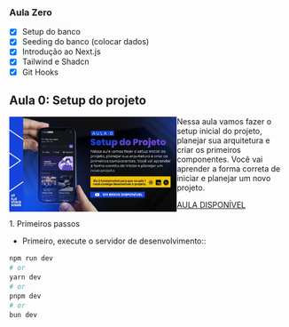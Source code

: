 ### Aula Zero

- [x] Setup do banco
- [x] Seeding do banco (colocar dados)
- [x] Introdução ao Next.js
- [x] Tailwind e Shadcn
- [x] Git Hooks

<div>
  <h2>Aula 0: Setup do projeto</h2>
</div>
<a href="https://www.youtube.com/watch?v=XRMvPCfh2U0" target="_blank">
<img style="float:left" src="./app/image/setup.webp" width="60%">
</a>
<p>Nessa aula vamos fazer o setup inicial do projeto, planejar sua arquitetura e criar os primeiros componentes. Você vai aprender a forma correta de iniciar e planejar um novo projeto.</p>
<a href="https://www.youtube.com/watch?v=XRMvPCfh2U0">AULA DISPONÍVEL</a>
<br><br>
<div>
1. Primeiros passos

* Primeiro, execute o servidor de desenvolvimento::

```bash
npm run dev
# or
yarn dev
# or
pnpm dev
# or
bun dev
